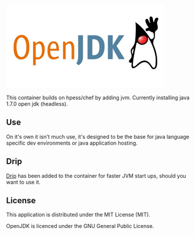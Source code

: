 ![OpenJDK](/openjdk.jpg?raw=true "OpenJDK")

This container builds on hpess/chef by adding jvm. Currently installing java 1.7.0 open jdk (headless).

## Use
On it's own it isn't much use, it's designed to be the base for java language specific dev environments or java application hosting.

## Drip
[Drip](https://github.com/ninjudd/drip) has been added to the container for faster JVM start ups, should you want to use it.

## License
This application is distributed under the MIT License (MIT).

OpenJDK is licenced under the GNU General Public License.
